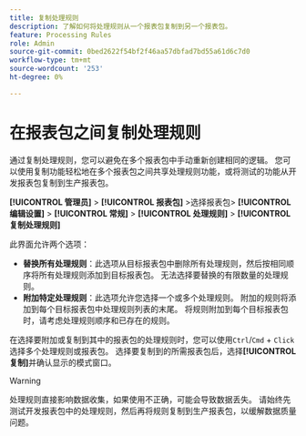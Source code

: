 ```yaml
---
title: 复制处理规则
description: 了解如何将处理规则从一个报表包复制到另一个报表包。
feature: Processing Rules
role: Admin
source-git-commit: 0bed2622f54bf2f46aa57dbfad7bd55a61d6c7d0
workflow-type: tm+mt
source-wordcount: '253'
ht-degree: 0%

---
```


# 在报表包之间复制处理规则

通过复制处理规则，您可以避免在多个报表包中手动重新创建相同的逻辑。 您可以使用复制功能轻松地在多个报表包之间共享处理规则功能，或将测试的功能从开发报表包复制到生产报表包。

**[!UICONTROL 管理员]** > **[!UICONTROL 报表包]** >选择报表包> **[!UICONTROL 编辑设置]** > **[!UICONTROL 常规]** > **[!UICONTROL 处理规则]** > **[!UICONTROL 复制处理规则]**

此界面允许两个选项：

* **替换所有处理规则**：此选项从目标报表包中删除所有处理规则，然后按相同顺序将所有处理规则添加到目标报表包。 无法选择要替换的有限数量的处理规则。
* **附加特定处理规则**：此选项允许您选择一个或多个处理规则。 附加的规则将添加到每个目标报表包中处理规则列表的末尾。 将规则附加到每个目标报表包时，请考虑处理规则顺序和已存在的规则。

在选择要附加或复制到其中的报表包的处理规则时，您可以使用`Ctrl`/`Cmd` + `Click`选择多个处理规则或报表包。 选择要复制到的所需报表包后，选择&#x200B;**[!UICONTROL 复制]**&#x200B;并确认显示的模式窗口。

>[!WARNING]
>
>处理规则直接影响数据收集，如果使用不正确，可能会导致数据丢失。 请始终先测试开发报表包中的处理规则，然后再将规则复制到生产报表包，以缓解数据质量问题。

